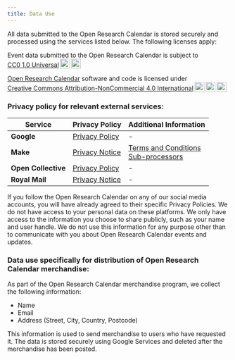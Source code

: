 ```yaml
---
title: Data Use
---
```

All data submitted to the Open Research Calendar is stored securely and processed using the services listed below. The following licenses apply:  

<p xmlns:cc="http://creativecommons.org/ns#" >Event data submitted to the Open Research Calendar is subject to <a href="https://creativecommons.org/publicdomain/zero/1.0/?ref=chooser-v1" target="_blank" rel="license noopener noreferrer" style="display:inline-block;">CC0 1.0 Universal<img style="height:22px!important;margin-left:3px;vertical-align:text-bottom;" src="https://mirrors.creativecommons.org/presskit/icons/cc.svg?ref=chooser-v1" alt=""><img style="height:22px!important;margin-left:3px;vertical-align:text-bottom;" src="https://mirrors.creativecommons.org/presskit/icons/zero.svg?ref=chooser-v1" alt=""></a></p>

<p xmlns:cc="http://creativecommons.org/ns#" xmlns:dct="http://purl.org/dc/terms/"><a property="dct:title" rel="cc:attributionURL" href="https://openresearchcalendar.org">Open Research Calendar</a> software and code is licensed under <a href="https://creativecommons.org/licenses/by-nc/4.0/?ref=chooser-v1" target="_blank" rel="license noopener noreferrer" style="display:inline-block;">Creative Commons Attribution-NonCommercial 4.0 International<img style="height:22px!important;margin-left:3px;vertical-align:text-bottom;" src="https://mirrors.creativecommons.org/presskit/icons/cc.svg?ref=chooser-v1" alt=""><img style="height:22px!important;margin-left:3px;vertical-align:text-bottom;" src="https://mirrors.creativecommons.org/presskit/icons/by.svg?ref=chooser-v1" alt=""><img style="height:22px!important;margin-left:3px;vertical-align:text-bottom;" src="https://mirrors.creativecommons.org/presskit/icons/nc.svg?ref=chooser-v1" alt=""></a></p>

### Privacy policy for relevant external services:  

| Service        | Privacy Policy | Additional Information |
|---------------|---------------|------------------------|
| **Google**     | [Privacy Policy](https://policies.google.com/privacy) | - |
| **Make**   | [Privacy Notice](https://www.make.com/en/privacy-notice) | [Terms and Conditions](https://www.make.com/en/terms-and-conditions) <br> [Sub-processors](https://www.make.com/sub-processors.pdf) |
| **Open Collective** | [Privacy Policy](https://opencollective.com/privacypolicy) | - |
| **Royal Mail** | [Privacy Notice](https://www.royalmail.com/privacy-notice) | - |

If you follow the Open Research Calendar on any of our social media accounts, you will have already agreed to their specific Privacy Policies. We do not have access to your personal data on these platforms. We only have access to the information you choose to share publicly, such as your name and user handle. We do not use this information for any purpose other than to communicate with you about Open Research Calendar events and updates.

### Data use specifically for distribution of Open Research Calendar merchandise:
As part of the Open Research Calendar merchandise program, we collect the following information:
- Name
- Email
- Address (Street, City, Country, Postcode)

This information is used to send merchandise to users who have requested it. The data is stored securely using Google Services and deleted after the merchandise has been posted.